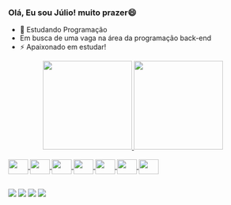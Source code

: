 ### Olá, Eu sou Júlio! muito prazer😄

- 🌱 Estudando Programação
- Em busca de uma vaga na área da programação back-end
- ⚡ Apaixonado em estudar!
<div align="center">
  <a href="https://github.com/JulioCesaarr">
  <img height="180em" src="https://github-readme-stats.vercel.app/api?username=JulioCesaarr&show_icons=true&theme=dark&include_all_commits=true&count_private=true"/>
  <img height="180em" src="https://github-readme-stats.vercel.app/api/top-langs/?username=JulioCesaarr&layout=compact&langs_count=7&theme=dark"/>
</div>
  <div style="display: inline_block"><br>
 <img align="center" height="30" width="40" img src="https://cdn.jsdelivr.net/gh/devicons/devicon/icons/csharp/csharp-original.svg" />
 <img align="center" height="30" width="40" img src="https://cdn.jsdelivr.net/gh/devicons/devicon/icons/dot-net/dot-net-original-wordmark.svg" />
 <img align="center" height="30" width="40" img src="https://cdn.jsdelivr.net/gh/devicons/devicon/icons/express/express-original.svg" /> 
 <img align="center" height="30" width="40" img src="https://cdn.jsdelivr.net/gh/devicons/devicon/icons/javascript/javascript-original.svg" />
 <img align="center" height="30" width="40" img src="https://cdn.jsdelivr.net/gh/devicons/devicon/icons/linkedin/linkedin-original-wordmark.svg" />
 <img align="center" height="30" width="40" img src="https://cdn.jsdelivr.net/gh/devicons/devicon/icons/mysql/mysql-original-wordmark.svg" />
 <img align="center" height="30" width="40" img src="https://cdn.jsdelivr.net/gh/devicons/devicon/icons/mongodb/mongodb-original-wordmark.svg" />

 </div>
  
  ##
  
  <div>
    <a href="https://instagram.com/zjulkerz" target="_blank"><img src="https://img.shields.io/badge/-Instagram-%23E4405F?style=for-the-badge&logo=instagram&logoColor=white" target="_blank"></a>
    <a href = "mailto:julio10cbsantos@gmail.com"><img src="https://img.shields.io/badge/-Gmail-%23333?style=for-the-badge&logo=gmail&logoColor=white" target="_blank"></a>
  <a href="https://www.linkedin.com/in/júlio-césar-brito-dos-santos-5886b6231" target="_blank"><img src="https://img.shields.io/badge/-LinkedIn-%230077B5?style=for-the-badge&logo=linkedin&logoColor=white" target="_blank"></a> 
   <a href="13 98873-1454" target="_blank"><img src="https://img.shields.io/badge/WhatsApp-25D366?style=for-the-badge&logo=whatsapp&logoColor=white" target="_blank"></a>
  </div>

